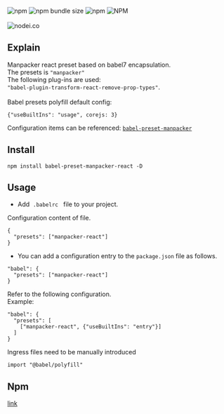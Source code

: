 ![npm](https://img.shields.io/npm/v/babel-preset-manpacker-react.svg)
![npm bundle size](https://img.shields.io/bundlephobia/min/babel-preset-manpacker-react.svg)
![npm](https://img.shields.io/npm/dw/babel-preset-manpacker-react.svg)
![NPM](https://img.shields.io/npm/l/babel-preset-manpacker-react.svg)
<br><br>
![nodei.co](https://nodei.co/npm/babel-preset-manpacker-react.png?downloads=true&downloadRank=true&stars=true)
<br>
## Explain
Manpacker react preset based on babel7 encapsulation.<br/>
The presets is <code>"manpacker"</code><br>
The following plug-ins are used:<br>
<code>"babel-plugin-transform-react-remove-prop-types"</code>.<br><br>
Babel presets polyfill default config:<br>
```
{"useBuiltIns": "usage", corejs: 3}
```
Configuration items can be referenced: [<code>babel-preset-manpacker</code>](https://www.npmjs.com/package/babel-preset-manpacker)

## Install
```
npm install babel-preset-manpacker-react -D
```
## Usage

- Add &nbsp;<code>.babelrc</code> &nbsp; file to your project. &nbsp;

Configuration content of file.

```
{
  "presets": ["manpacker-react"]
}
```
- You can add a configuration entry to the <code>package.json</code> file as follows.

```
"babel": {
  "presets": ["manpacker-react"]
}
```
Refer to the following configuration.<br>
Example: <br>
```
"babel": {
  "presets": [
    ["manpacker-react", {"useBuiltIns": "entry"}]
  ]
}
```
Ingress files need to be manually introduced
```
import "@babel/polyfill"
```

## Npm
[link](https://www.npmjs.com/package/babel-preset-manpacker-react)
